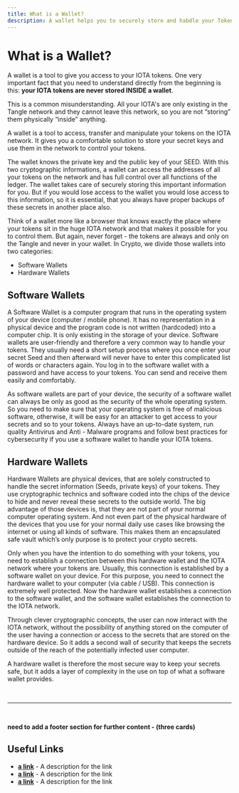 ```yaml
---
title: What is a Wallet?
description: A wallet helps you to securely store and habdle your Tokens. We describe the dufferent options available.
---
```

# What is a Wallet?

A wallet is a tool to give you access to your IOTA tokens. One very important fact that you need to understand directly from the beginning is this: **your IOTA tokens are never stored INSIDE a wallet**.

This is a common misunderstanding. All your IOTA's are only existing in the Tangle network and they cannot leave this network, so you are not “storing” them physically “inside” anything.

A wallet is a tool to access, transfer and manipulate your tokens on the IOTA network. It gives you a comfortable solution to store your secret keys and use them in the network to control your tokens.

The wallet knows the private key and the public key of your SEED. With this two cryptographic informations, a wallet can access the addresses of all your tokens on the network and has full control over all functions of the ledger. The wallet takes care of securely storing this important information for you. But if you would lose access to the wallet you would lose access to this information, so it is essential, that you always have proper backups of these secrets in another place also.

Think of a wallet more like a browser that knows exactly the place where your tokens sit in the huge IOTA network and that makes it possible for you to control them. But again, never forget - the tokens are always and only on the Tangle and never in your wallet.
In Crypto, we divide those wallets into two categories:
- Software Wallets
- Hardware Wallets

## Software Wallets

A Software Wallet is a computer program that runs in the operating system of your device (computer / mobile phone). It has no representation in a physical device and the program code is not written (hardcoded) into a computer chip. It is only existing in the storage of your device.
Software wallets are user-friendly and therefore a very common way to handle your tokens. They usually need a short setup process where you once enter your secret Seed and then afterward will never have to enter this complicated list of words or characters again. You log in to the software wallet with a password and have access to your tokens. You can send and receive them easily and comfortably.

As software wallets are part of your device, the security of a software wallet can always be only as good as the security of the whole operating system. So you need to make sure that your operating system is free of malicious software, otherwise, it will be easy for an attacker to get access to your secrets and so to your tokens. Always have an up-to-date system, run quality Antivirus and Anti - Malware programs and follow best practices for cybersecurity if you use a software wallet to handle your IOTA tokens.

## Hardware Wallets

Hardware Wallets are physical devices, that are solely constructed to handle the secret information (Seeds, private keys) of your tokens. They use cryptographic technics and software coded into the chips of the device to hide and never reveal these secrets to the outside world.
The big advantage of those devices is, that they are not part of your normal computer operating system. And not even part of the physical hardware of the devices that you use for your normal daily use cases like browsing the internet or using all kinds of software. This makes them an encapsulated safe vault which’s only purpose is to protect your crypto secrets.

Only when you have the intention to do something with your tokens, you need to establish a connection between this hardware wallet and the IOTA network where your tokens are. Usually, this connection is established by a software wallet on your device. For this purpose, you need to connect the hardware wallet to your computer (via cable / USB). This connection is extremely well protected. Now the hardware wallet establishes a connection to the software wallet, and the software wallet establishes the connection to the IOTA network.

Through clever cryptographic concepts, the user can now interact with the IOTA network, without the possibility of anything stored on the computer of the user having a connection or access to the secrets that are stored on the hardware device. So it adds a second wall of security that keeps the secrets outside of the reach of the potentially infected user computer.

A hardware wallet is therefore the most secure way to keep your secrets safe, but it adds a layer of complexity in the use on top of what a software wallet provides.


<br/>

----

<br/>

**need to add a footer section for further content - (three cards)**

## Useful Links
- **[a link](https://linkgoes.here)** - A description for the link
- **[a link](https://linkgoes.here)** - A description for the link
- **[a link](https://linkgoes.here)** - A description for the link


